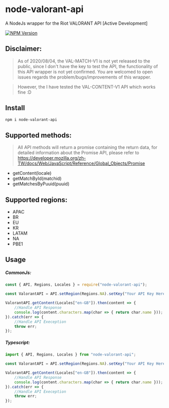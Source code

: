 # node-valorant-api

A NodeJs wrapper for the Riot VALORANT API
[Active Development]

[![NPM Version][npm-image]][npm-url]

## Disclaimer:
> As of 2020/08/04, the VAL-MATCH-V1 is not yet released to the public, since I don't have the key to test the API, the functionality of this API wrapper is not yet confirmed. You are welcomed to open issues regards the problem/bugs/improvements of this wrapper.

> However, the I have tested the VAL-CONTENT-V1 API which works fine :D 

## Install

```bash
npm i node-valorant-api
```

## Supported methods:
> All API methods will return a promise containing the return data, for detailed information about the Promise API, please refer to https://developer.mozilla.org/zh-TW/docs/Web/JavaScript/Reference/Global_Objects/Promise

- getContent(locale)
- getMatchById(matchid)
- getMatchesByPuuid(puuid)

## Supported regions:
- APAC
- BR
- EU
- KR
- LATAM
- NA
- PBE1


## Usage

##### CommonJs:
```js
const { API, Regions, Locales } = require("node-valorant-api");

const ValorantAPI = API.setRegion(Regions.NA).setKey("Your API Key Here");

ValorantAPI.getContent(Locales["en-GB"]).then(content => {
    //Handle API Response
    console.log(content.characters.map(char => { return char.name }));
}).catch(err => {
    //Handle API Exeception
    throw err;
});
```

##### Typescript:
```ts
import { API, Regions, Locales } from "node-valorant-api";

const ValorantAPI = API.setRegion(Regions.NA).setKey("Your API Key Here");

ValorantAPI.getContent(Locales["en-GB"]).then(content => {
    //Handle API Response
    console.log(content.characters.map(char => { return char.name }));
}).catch(err => {
    //Handle API Exeception
    throw err;
});
```

[npm-image]: https://img.shields.io/npm/v/node-valorant-api.svg
[npm-url]: https://npmjs.org/package/node-valorant-api
